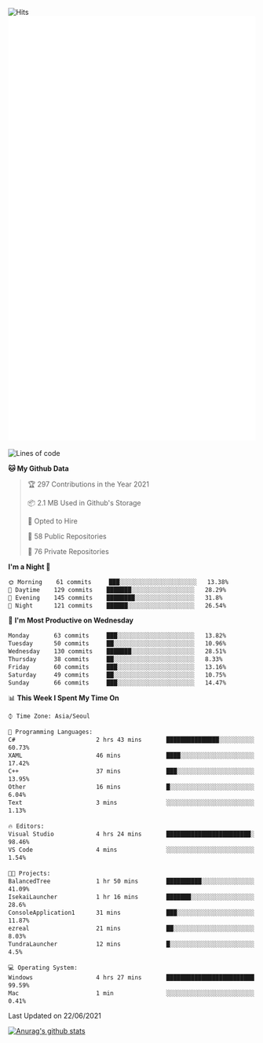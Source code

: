 ![Hits](https://hits.seeyoufarm.com/api/count/incr/badge.svg?url=https%3A%2F%2Fgithub.com%2Fkokose1234&count_bg=%2379C83D&title_bg=%23555555&icon=apple.svg&icon_color=%23E7E7E7&title=hits&edge_flat=false)
<br/>
![Metrics](https://github.com/kokose1234/kokose1234/blob/main/github-metrics.svg)

<!--START_SECTION:waka-->
![Lines of code](https://img.shields.io/badge/From%20Hello%20World%20I%27ve%20Written-13.2%20million%20lines%20of%20code-blue)

**🐱 My Github Data** 

> 🏆 297 Contributions in the Year 2021
 > 
> 📦 2.1 MB Used in Github's Storage 
 > 
> 💼 Opted to Hire
 > 
> 📜 58 Public Repositories 
 > 
> 🔑 76 Private Repositories  
 > 
**I'm a Night 🦉** 

```text
🌞 Morning    61 commits     ███░░░░░░░░░░░░░░░░░░░░░░   13.38% 
🌆 Daytime    129 commits    ███████░░░░░░░░░░░░░░░░░░   28.29% 
🌃 Evening    145 commits    ████████░░░░░░░░░░░░░░░░░   31.8% 
🌙 Night      121 commits    ██████░░░░░░░░░░░░░░░░░░░   26.54%

```
📅 **I'm Most Productive on Wednesday** 

```text
Monday       63 commits     ███░░░░░░░░░░░░░░░░░░░░░░   13.82% 
Tuesday      50 commits     ██░░░░░░░░░░░░░░░░░░░░░░░   10.96% 
Wednesday    130 commits    ███████░░░░░░░░░░░░░░░░░░   28.51% 
Thursday     38 commits     ██░░░░░░░░░░░░░░░░░░░░░░░   8.33% 
Friday       60 commits     ███░░░░░░░░░░░░░░░░░░░░░░   13.16% 
Saturday     49 commits     ██░░░░░░░░░░░░░░░░░░░░░░░   10.75% 
Sunday       66 commits     ███░░░░░░░░░░░░░░░░░░░░░░   14.47%

```


📊 **This Week I Spent My Time On** 

```text
⌚︎ Time Zone: Asia/Seoul

💬 Programming Languages: 
C#                       2 hrs 43 mins       ███████████████░░░░░░░░░░   60.73% 
XAML                     46 mins             ████░░░░░░░░░░░░░░░░░░░░░   17.42% 
C++                      37 mins             ███░░░░░░░░░░░░░░░░░░░░░░   13.95% 
Other                    16 mins             █░░░░░░░░░░░░░░░░░░░░░░░░   6.04% 
Text                     3 mins              ░░░░░░░░░░░░░░░░░░░░░░░░░   1.13%

🔥 Editors: 
Visual Studio            4 hrs 24 mins       ████████████████████████░   98.46% 
VS Code                  4 mins              ░░░░░░░░░░░░░░░░░░░░░░░░░   1.54%

🐱‍💻 Projects: 
BalancedTree             1 hr 50 mins        ██████████░░░░░░░░░░░░░░░   41.09% 
IsekaiLauncher           1 hr 16 mins        ███████░░░░░░░░░░░░░░░░░░   28.6% 
ConsoleApplication1      31 mins             ███░░░░░░░░░░░░░░░░░░░░░░   11.87% 
ezreal                   21 mins             ██░░░░░░░░░░░░░░░░░░░░░░░   8.03% 
TundraLauncher           12 mins             █░░░░░░░░░░░░░░░░░░░░░░░░   4.5%

💻 Operating System: 
Windows                  4 hrs 27 mins       █████████████████████████   99.59% 
Mac                      1 min               ░░░░░░░░░░░░░░░░░░░░░░░░░   0.41%

```


 Last Updated on 22/06/2021
<!--END_SECTION:waka-->

[![Anurag's github stats](https://github-readme-stats.vercel.app/api?username=kokose1234&theme=dracula)](https://github.com/anuraghazra/github-readme-stats)



	
